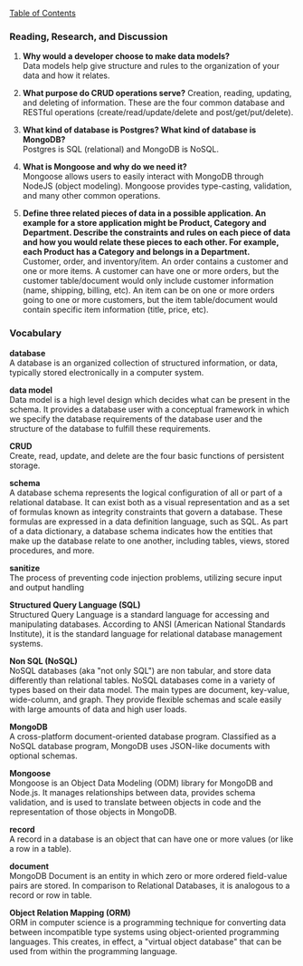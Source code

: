 [Table of Contents](https://github.com/logantscott/june2020_reading)

### Reading, Research, and Discussion
1. **Why would a developer choose to make data models?**  
Data models help give structure and rules to the organization of your data and how it relates. 

1. **What purpose do CRUD operations serve?** 
Creation, reading, updating, and deleting of information. These are the four common database and RESTful operations (create/read/update/delete and post/get/put/delete). 

1. **What kind of database is Postgres? What kind of database is MongoDB?**  
Postgres is SQL (relational) and MongoDB is NoSQL.

1. **What is Mongoose and why do we need it?**  
Mongoose allows users to easily interact with MongoDB through NodeJS (object modeling). Mongoose provides type-casting, validation, and many other common operations.

1. **Define three related pieces of data in a possible application. An example for a store application might be Product, Category and Department. Describe the constraints and rules on each piece of data and how you would relate these pieces to each other. For example, each Product has a Category and belongs in a Department.**  
Customer, order, and inventory/item. An order contains a customer and one or more items. A customer can have one or more orders, but the customer table/document would only include customer information (name, shipping, billing, etc). An item can be on one or more orders going to one or more customers, but the item table/document would contain specific item information (title, price, etc). 


### Vocabulary
**database**  
A database is an organized collection of structured information, or data, typically stored electronically in a computer system.

**data model**  
Data model is a high level design which decides what can be present in the schema. It provides a database user with a conceptual framework in which we specify the database requirements of the database user and the structure of the database to fulfill these requirements.

**CRUD**  
Create, read, update, and delete are the four basic functions of persistent storage.

**schema**  
A database schema represents the logical configuration of all or part of a relational database. It can exist both as a visual representation and as a set of formulas known as integrity constraints that govern a database. These formulas are expressed in a data definition language, such as SQL. As part of a data dictionary, a database schema indicates how the entities that make up the database relate to one another, including tables, views, stored procedures, and more. 

**sanitize**  
The process of preventing code injection problems, utilizing secure input and output handling

**Structured Query Language (SQL)**  
Structured Query Language is a standard language for accessing and manipulating databases. According to ANSI (American National Standards Institute), it is the standard language for relational database management systems.

**Non SQL (NoSQL)**  
NoSQL databases (aka "not only SQL") are non tabular, and store data differently than relational tables. NoSQL databases come in a variety of types based on their data model. The main types are document, key-value, wide-column, and graph. They provide flexible schemas and scale easily with large amounts of data and high user loads.

**MongoDB**  
A cross-platform document-oriented database program. Classified as a NoSQL database program, MongoDB uses JSON-like documents with optional schemas.

**Mongoose**  
Mongoose is an Object Data Modeling (ODM) library for MongoDB and Node.js. It manages relationships between data, provides schema validation, and is used to translate between objects in code and the representation of those objects in MongoDB.

**record**  
A record in a database is an object that can have one or more values (or like a row in a table).

**document**  
MongoDB Document is an entity in which zero or more ordered field-value pairs are stored. In comparison to Relational Databases, it is analogous to a record or row in table.

**Object Relation Mapping (ORM)**  
ORM in computer science is a programming technique for converting data between incompatible type systems using object-oriented programming languages. This creates, in effect, a "virtual object database" that can be used from within the programming language.
